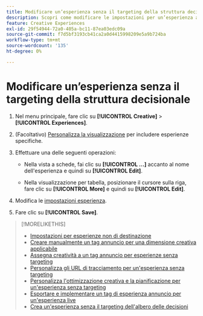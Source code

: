 ```yaml
---
title: Modificare un’esperienza senza il targeting della struttura decisionale
description: Scopri come modificare le impostazioni per un’esperienza annuncio senza targeting.
feature: Creative Experiences
exl-id: 29f54944-72a0-405a-bc11-87ea03edc09a
source-git-commit: f7d5bf3193cb41ca2a0d4415998209e5a9b724ba
workflow-type: tm+mt
source-wordcount: '135'
ht-degree: 0%

---
```


# Modificare un’esperienza senza il targeting della struttura decisionale

1. Nel menu principale, fare clic su **[!UICONTROL Creative]** > **[!UICONTROL Experiences]**.

1. (Facoltativo) [Personalizza la visualizzazione](/help/creative/introduction/customize-data-views.md) per includere esperienze specifiche.

1. Effettuare una delle seguenti operazioni:

   * Nella vista a schede, fai clic su **[!UICONTROL ...]** accanto al nome dell&#39;esperienza e quindi su **[!UICONTROL Edit]**.

   * Nella visualizzazione per tabella, posizionare il cursore sulla riga, fare clic su **[!UICONTROL More]** e quindi su **[!UICONTROL Edit]**.

1. Modifica le [impostazioni esperienza](experience-settings-no-targeting.md).

1. Fare clic su **[!UICONTROL Save]**.

>[!MORELIKETHIS]
>
>* [Impostazioni per esperienze non di destinazione](experience-settings-no-targeting.md)
>* [Creare manualmente un tag annuncio per una dimensione creativa applicabile](/help/creative/experiences/experience-tag-create-manually.md)
>* [Assegna creatività a un tag annuncio per esperienze senza targeting](experience-tag-assign-creatives.md)
>* [Personalizza gli URL di tracciamento per un&#39;esperienza senza targeting](/help/creative/experiences/experience-tracking-urls-no-targeting.md)
>* [Personalizza l&#39;ottimizzazione creativa e la pianificazione per un&#39;esperienza senza targeting](/help/creative/experiences/experience-optimization-scheduling-no-targeting.md)
>* [Esportare e implementare un tag di esperienza annuncio per un&#39;esperienza live](/help/creative/experiences/experience-tag-export.md)
>* [Crea un&#39;esperienza senza il targeting dell&#39;albero delle decisioni](experience-create-no-targeting.md)
